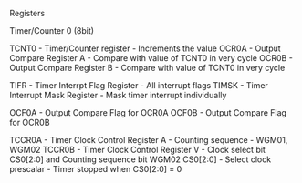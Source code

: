 Registers

Timer/Counter 0 (8bit)

TCNT0   - Timer/Counter register        - Increments the value
OCR0A   - Output Compare Register A     - Compare with value of TCNT0 in very cycle
OCR0B   - Output Compare Register B     - Compare with value of TCNT0 in very cycle

TIFR    - Timer Interrpt Flag Register  - All interrupt flags
TIMSK   - Timer Interrupt Mask Register - Mask timer interrupt individually

OCF0A   - Output Compare Flag for OCR0A
OCF0B   - Output Compare Flag for OCR0B

TCCR0A  - Timer Clock Control Register A - Counting sequence - WGM01, WGM02
TCCR0B  - Timer Clock Control Register V - Clock select bit CS0[2:0] and Counting sequence bit WGM02
CS0[2:0]    - Select clock prescalar - Timer stopped when CS0[2:0] = 0

